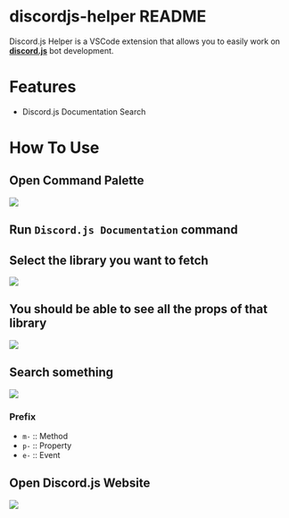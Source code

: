 # discordjs-helper README

Discord.js Helper is a VSCode extension that allows you to easily work on **[discord.js](https://discord.js.org)** bot development.

# Features
- Discord.js Documentation Search

# How To Use
## Open Command Palette
![](https://i.imgur.com/mFhFTW4.png)

## Run `Discord.js Documentation` command

## Select the library you want to fetch
![](https://i.imgur.com/taS87I4.png)

## You should be able to see all the props of that library
![](https://i.imgur.com/zEVHp8k.png)

## Search something
![](https://i.imgur.com/CuXFSZK.png)

### Prefix
- `m-` :: Method
- `p-` :: Property
- `e-` :: Event

## Open Discord.js Website
![](https://i.imgur.com/3l0Kqvx.png)